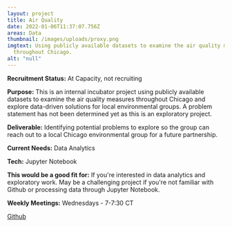 ```yaml
---
layout: project
title: Air Quality
date: 2022-01-06T11:37:07.756Z
areas: Data
thumbnail: /images/uploads/proxy.png
imgtext: Using publicly available datasets to examine the air quality measures
  throughout Chicago.
alt: "null"
---
```

**Recruitment Status:** At Capacity, not recruiting

**Purpose:** This is an internal incubator project using publicly available datasets to examine the air quality measures throughout Chicago and explore data-driven solutions for local environmental groups. A problem statement has not been determined yet as this is an exploratory project.

**Deliverable:** Identifying potential problems to explore so the group can reach out to a local Chicago environmental group for a future partnership.

**Current Needs:** Data Analytics

**Tech:** Jupyter Notebook

**This would be a good fit for:** If you're interested in data analytics and exploratory work. May be a challenging project if you're not familiar with Github or processing data through Jupyter Notebook.

**Weekly Meetings:** Wednesdays - 7-7:30 CT

[Github](https://github.com/Code-For-Chicago/Air-Quality)